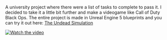A university project where there were a list of tasks to complete to pass it. I decided to take it a little bit further and make a videogame like Call of Duty Black Ops. The entire project is made in Unreal Engine 5 blueprints and you can try it out here: [The Undead Simulation](https://legiondecidard.itch.io/the-undead-simulation)

[![Watch the video]()](Videos/TheUndeadSimulationVideo.mp4)

